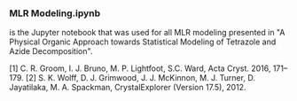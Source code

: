 ### MLR Modeling.ipynb 
is the Jupyter notebook that was used for all MLR modeling presented in "A Physical Organic Approach towards Statistical Modeling of Tetrazole and Azide Decomposition".



[1]	C. R. Groom, I. J. Bruno, M. P. Lightfoot, S.C. Ward, Acta Cryst. 2016, 171–179. 
[2]	S. K. Wolff, D. J. Grimwood, J. J. McKinnon, M. J. Turner, D. Jayatilaka, M. A. Spackman, CrystalExplorer (Version 17.5), 2012.
